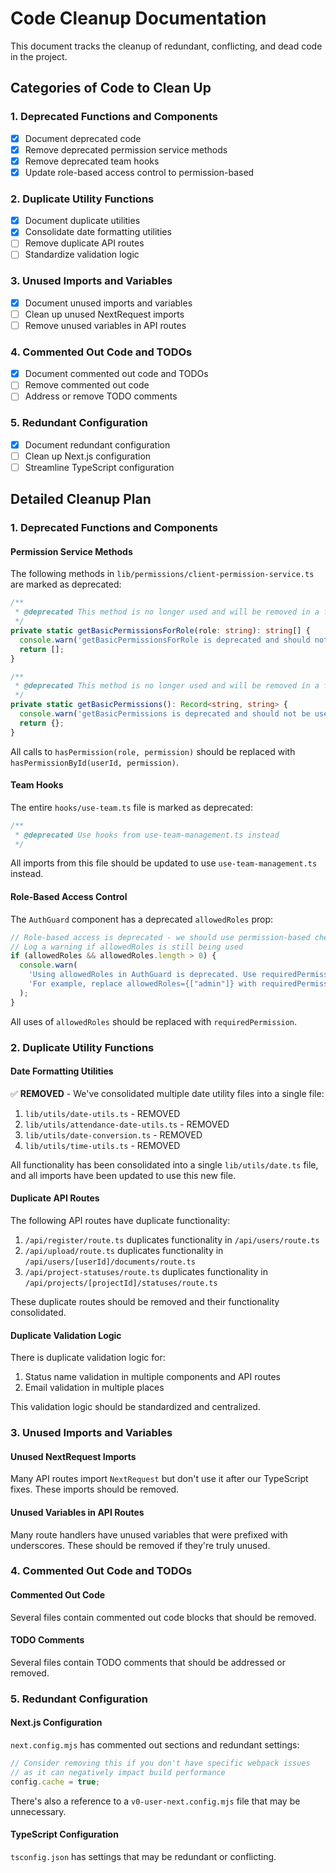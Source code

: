 # Code Cleanup Documentation

This document tracks the cleanup of redundant, conflicting, and dead code in the project.

## Categories of Code to Clean Up

### 1. Deprecated Functions and Components

- [x] Document deprecated code
- [x] Remove deprecated permission service methods
- [x] Remove deprecated team hooks
- [x] Update role-based access control to permission-based

### 2. Duplicate Utility Functions

- [x] Document duplicate utilities
- [x] Consolidate date formatting utilities
- [ ] Remove duplicate API routes
- [ ] Standardize validation logic

### 3. Unused Imports and Variables

- [x] Document unused imports and variables
- [ ] Clean up unused NextRequest imports
- [ ] Remove unused variables in API routes

### 4. Commented Out Code and TODOs

- [x] Document commented out code and TODOs
- [ ] Remove commented out code
- [ ] Address or remove TODO comments

### 5. Redundant Configuration

- [x] Document redundant configuration
- [ ] Clean up Next.js configuration
- [ ] Streamline TypeScript configuration

## Detailed Cleanup Plan

### 1. Deprecated Functions and Components

#### Permission Service Methods

The following methods in `lib/permissions/client-permission-service.ts` are marked as deprecated:

```typescript
/**
 * @deprecated This method is no longer used and will be removed in a future version
 */
private static getBasicPermissionsForRole(role: string): string[] {
  console.warn('getBasicPermissionsForRole is deprecated and should not be used');
  return [];
}

/**
 * @deprecated This method is no longer used and will be removed in a future version
 */
private static getBasicPermissions(): Record<string, string> {
  console.warn('getBasicPermissions is deprecated and should not be used');
  return {};
}
```

All calls to `hasPermission(role, permission)` should be replaced with `hasPermissionById(userId, permission)`.

#### Team Hooks

The entire `hooks/use-team.ts` file is marked as deprecated:

```typescript
/**
 * @deprecated Use hooks from use-team-management.ts instead
 */
```

All imports from this file should be updated to use `use-team-management.ts` instead.

#### Role-Based Access Control

The `AuthGuard` component has a deprecated `allowedRoles` prop:

```typescript
// Role-based access is deprecated - we should use permission-based checks instead
// Log a warning if allowedRoles is still being used
if (allowedRoles && allowedRoles.length > 0) {
  console.warn(
    'Using allowedRoles in AuthGuard is deprecated. Use requiredPermission instead. ' +
    'For example, replace allowedRoles={["admin"]} with requiredPermission="user_management"'
  );
}
```

All uses of `allowedRoles` should be replaced with `requiredPermission`.

### 2. Duplicate Utility Functions

#### Date Formatting Utilities

✅ **REMOVED** - We've consolidated multiple date utility files into a single file:

1. `lib/utils/date-utils.ts` - REMOVED
2. `lib/utils/attendance-date-utils.ts` - REMOVED
3. `lib/utils/date-conversion.ts` - REMOVED
4. `lib/utils/time-utils.ts` - REMOVED

All functionality has been consolidated into a single `lib/utils/date.ts` file, and all imports have been updated to use this new file.

#### Duplicate API Routes

The following API routes have duplicate functionality:

1. `/api/register/route.ts` duplicates functionality in `/api/users/route.ts`
2. `/api/upload/route.ts` duplicates functionality in `/api/users/[userId]/documents/route.ts`
3. `/api/project-statuses/route.ts` duplicates functionality in `/api/projects/[projectId]/statuses/route.ts`

These duplicate routes should be removed and their functionality consolidated.

#### Duplicate Validation Logic

There is duplicate validation logic for:

1. Status name validation in multiple components and API routes
2. Email validation in multiple places

This validation logic should be standardized and centralized.

### 3. Unused Imports and Variables

#### Unused NextRequest Imports

Many API routes import `NextRequest` but don't use it after our TypeScript fixes. These imports should be removed.

#### Unused Variables in API Routes

Many route handlers have unused variables that were prefixed with underscores. These should be removed if they're truly unused.

### 4. Commented Out Code and TODOs

#### Commented Out Code

Several files contain commented out code blocks that should be removed.

#### TODO Comments

Several files contain TODO comments that should be addressed or removed.

### 5. Redundant Configuration

#### Next.js Configuration

`next.config.mjs` has commented out sections and redundant settings:

```javascript
// Consider removing this if you don't have specific webpack issues
// as it can negatively impact build performance
config.cache = true;
```

There's also a reference to a `v0-user-next.config.mjs` file that may be unnecessary.

#### TypeScript Configuration

`tsconfig.json` has settings that may be redundant or conflicting.
